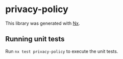 # privacy-policy

This library was generated with [Nx](https://nx.dev).

## Running unit tests

Run `nx test privacy-policy` to execute the unit tests.
